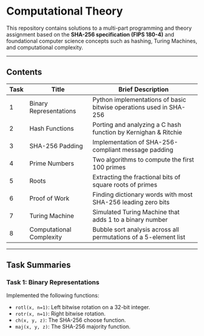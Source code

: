 # Computational Theory

This repository contains solutions to a multi-part programming and theory assignment based on the **SHA-256 specification (FIPS 180-4)** and foundational computer science concepts such as hashing, Turing Machines, and computational complexity.

---

## Contents

| Task | Title | Brief Description |
|------|-------|-------------------|
| 1 | Binary Representations | Python implementations of basic bitwise operations used in SHA-256 |
| 2 | Hash Functions | Porting and analyzing a C hash function by Kernighan & Ritchie |
| 3 | SHA-256 Padding | Implementation of SHA-256-compliant message padding |
| 4 | Prime Numbers | Two algorithms to compute the first 100 primes |
| 5 | Roots | Extracting the fractional bits of square roots of primes |
| 6 | Proof of Work | Finding dictionary words with most SHA-256 leading zero bits |
| 7 | Turing Machine | Simulated Turing Machine that adds 1 to a binary number |
| 8 | Computational Complexity | Bubble sort analysis across all permutations of a 5-element list |

---

## Task Summaries

### Task 1: Binary Representations
Implemented the following functions:
- `rotl(x, n=1)`: Left bitwise rotation on a 32-bit integer.
- `rotr(x, n=1)`: Right bitwise rotation.
- `ch(x, y, z)`: The SHA-256 choose function.
- `maj(x, y, z)`: The SHA-256 majority function.
